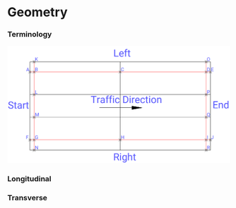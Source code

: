 # Geometry

### Terminology

[![grillagemodel](../assets/images/grillagemodel.png)](../assets/images/grillagemodel.png)

### Longitudinal


### Transverse

